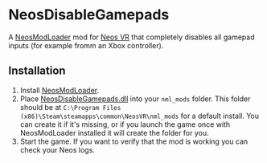 # NeosDisableGamepads

A [NeosModLoader](https://github.com/zkxs/NeosModLoader) mod for [Neos VR](https://neos.com/) that completely disables all gamepad inputs (for example fromm an Xbox controller).

## Installation
1. Install [NeosModLoader](https://github.com/zkxs/NeosModLoader).
1. Place [NeosDisableGamepads.dll](https://github.com/Lexevolution/NeosDisableGamepads/releases/latest/download/NeosDisableGamepads.dll) into your `nml_mods` folder. This folder should be at `C:\Program Files (x86)\Steam\steamapps\common\NeosVR\nml_mods` for a default install. You can create it if it's missing, or if you launch the game once with NeosModLoader installed it will create the folder for you.
1. Start the game. If you want to verify that the mod is working you can check your Neos logs.
